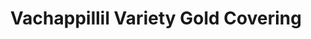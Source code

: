 ---
title: "Vachappillil Variety Gold Covering"
url: /vazhakulam/vachappillil-variety-gold-covering/
shop: jewelry
---
